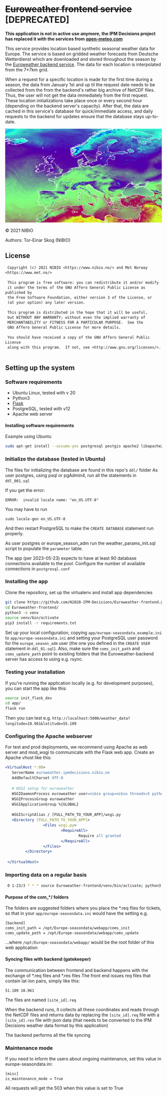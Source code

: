 # ~~Euroweather frontend service~~ [DEPRECATED]

**This application is not in active use anymore, the IPM Decisions project has replaced it with the services from [open-meteo.com](https://open-meteo.com/)**

This service provides location based synthetic seasonal weather data for Europe. The service is based on gridded weather forecasts from Deutsche Wetterdienst which are downloaded and stored throughout the season by the [Euroweather backend service](https://github.com/H2020-IPM-Decisions/Euroweather-backend). The data for each location is interpolated from the 7*7km grid. 

When a request for a specific location is made for the first time during a season, the data from January 1st and up til the request date needs to be collected from the from the backend's rather big archive of NetCDF files. Thus, the user will not get the data immediately from the first request. These location initializations take place once or every second hour (depending on the backend server's capacity). After that, the data are cached in this service's database for quick/immediate access, and daily requests to the backend for updates ensure that the database stays up-to-date.

![Example temperature map showing the covered area](./map.png "Example temperature map showing the covered area")

&copy; 2021 NIBIO

Authors: Tor-Einar Skog (NIBIO)

## License
```
 Copyright (c) 2021 NIBIO <https://www.nibio.no/> and Met Norway <https://www.met.no/>
 
 This program is free software: you can redistribute it and/or modify
 it under the terms of the GNU Affero General Public License as published by
 the Free Software Foundation, either version 3 of the License, or
 (at your option) any later version.
 
 This program is distributed in the hope that it will be useful,
 but WITHOUT ANY WARRANTY; without even the implied warranty of
 MERCHANTABILITY or FITNESS FOR A PARTICULAR PURPOSE.  See the
 GNU Affero General Public License for more details.
 
 You should have received a copy of the GNU Affero General Public License
 along with this program.  If not, see <http://www.gnu.org/licenses/>.
 
```


## Setting up the system
### Software requirements
* Ubuntu Linux, tested with v 20
* Python3
* [Flask](https://flask.palletsprojects.com/en/2.0.x/)
* PostgreSQL, tested with v12
* Apache web server

#### Installing software requirements
Example using Ubuntu

``` bash
sudo apt-get install --assume-yes postgresql postgis apache2 libapache2-mod-wsgi-py3 python3.8-venv
```
### Initialize the database (tested in Ubuntu)
The files for initializing the database are found in this repo's `ddl/` folder
As user postgres, using psql or pgAdmin4, run all the statements in `ddl_001.sql` 

If you get the error:

```
ERROR:  invalid locale name: "en_US.UTF-8"
```
You may have to run 

```
sudo locale-gen en_US.UTF-8
```
And then restart PostgreSQL to make the `CREATE DATABASE` statement run properly.

As user postgres or europe_season_adm run the weather_params_init.sql script to populate the `parameter` table.

The app (per 2023-05-23) expects to have at least 90 database connections available to the pool. Configure the number of available
connections in `postgresql.conf`

### Installing the app
Clone the repository, set up the virtualenv and install app dependencies

``` bash
git clone https://github.com/H2020-IPM-Decisions/Euroweather-frontend.git
cd Euroweather-frontend/
python3 -m venv
source venv/bin/activate
pip3 install -r requirements.txt
```
Set up your local configuration, copying `app/europe-seasondata_example.ini` to `app/europe-seasondata.ini` and setting your PostgreSQL user password for the `europe_season_adm` user (the one you defined in the `CREATE USER` statement in `ddl_01.sql`). Also, make sure the `coms_init_path` and `coms_update_path` point to existing folders that the Euroweather-backend server has access to using e.g. rsync.

### Testing your installation
If you're running the application locally (e.g. for development purposes), you can start the app like this:

``` bash
source init_flask_dev
cd app/
flask run
```
Then you can test e.g. `http://localhost:5000/weather_data?longitude=10.961&latitude=55.109`

### Configuring the Apache webserver
For test and prod deployments, we recommend using Apache as web server and mod_wsgi to communicate with the Flask web app. Create an Apache vhost like this:

``` apache
<VirtualHost *:80>
   ServerName euroweather.ipmdecisions.nibio.no
   AddDefaultCharset UTF-8
 
   # WSGI setup for euroweather
   WSGIDaemonProcess euroweather user=nibio group=nibio threads=5 python-home=[FULL_PATH_TO_YOUR_VIRTUALENV]venv
   WSGIProcessGroup euroweather
   WSGIApplicationGroup %{GLOBAL}
 
   WSGIScriptAlias / [FULL_PATH_TO_YOUR_APP]/wsgi.py
   <Directory [FULL_PATH_TO_YOUR_APP]>
                 <Files wsgi.py>
                         <RequireAll>
                                 Require all granted
                         </RequireAll>
                 </Files>
         </Directory>
 
 </VirtualHost>

```


### Importing data on a regular basis

```bash
 0 1-23/3 * * * source Euroweather-frontend/venv/bin/activate; python3 /home/nibio/  Euroweather-frontend/app/batch/import_data.py
```

#### Purpose of the com_*/ folders
The folders are suggested folders where you place the *.req files for tickets, so that in your `app/europe-seasondata.ini` would have the setting e.g.

```
[backend]
coms_init_path = /opt/Europe-seasondata/webapp/coms_init
coms_update_path = /opt/Europe-seasondata/webapp/coms_update
```

...where `/opt/Europe-seasondata/webapp/` would be the root folder of this web application

#### Syncing files with backend (gatekeeper)

The communication between frontend and backend happens with the exchange of *.req files and *.res files
The front end issues req files that contain lat-lon pairs, simply like this:

```
51.109 10.961
```

The files are named `[site_id].req`

When the backend runs, it collects all these coordinates and reads through the NetCDF files and returns data by replacing the `[site_id].req` file with a `[site_id].res`  file with json data (that needs to be converted to the IPM Decisions weather data format by this application)

The backend performs all the file syncing

### Maintenance mode
If you need to inform the users about ongoing maintenance, set this value in europe-seasondata.ini:

```
[misc]
is_maintenance_mode = True
```

All requests will get the 503 when this value is set to True
